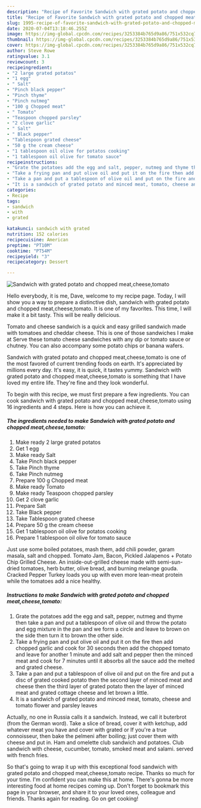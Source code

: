 ```yaml
---
description: "Recipe of Favorite Sandwich with grated potato and chopped meat,cheese,tomato"
title: "Recipe of Favorite Sandwich with grated potato and chopped meat,cheese,tomato"
slug: 1995-recipe-of-favorite-sandwich-with-grated-potato-and-chopped-meat-cheese-tomato
date: 2020-07-04T13:18:46.255Z
image: https://img-global.cpcdn.com/recipes/3253384b765d9a86/751x532cq70/sandwich-with-grated-potato-and-chopped-meatcheesetomato-recipe-main-photo.jpg
thumbnail: https://img-global.cpcdn.com/recipes/3253384b765d9a86/751x532cq70/sandwich-with-grated-potato-and-chopped-meatcheesetomato-recipe-main-photo.jpg
cover: https://img-global.cpcdn.com/recipes/3253384b765d9a86/751x532cq70/sandwich-with-grated-potato-and-chopped-meatcheesetomato-recipe-main-photo.jpg
author: Steve Rowe
ratingvalue: 3.1
reviewcount: 3
recipeingredient:
- "2 large grated potatos"
- "1 egg"
- " Salt"
- "Pinch black pepper"
- "Pinch thyme"
- "Pinch nutmeg"
- "100 g Chopped meat"
- " Tomato"
- "Teaspoon chopped parsley"
- "2 clove garlic"
- " Salt"
- " Black pepper"
- "Tablespoon grated cheese"
- "50 g the cream cheese"
- "1 tablespoon oil olive for potatos cooking"
- "1 tablespoon oil olive for tomato sauce"
recipeinstructions:
- "Grate the potatoes add the egg and salt, pepper, nutmeg and thyme then take a pan and put a tablespoon of olive oil and throw the potato and egg mixture in the pan and we form a circle and leave to brown on the side then turn it to brown the other side."
- "Take a frying pan and put olive oil and put it on the fire then add chopped garlic and cook for 30 seconds then add the chopped tomato and leave for another 1 minute and add salt and pepper then the minced meat and cook for 7 minutes until it absorbs all the sauce add the melted and grated cheese."
- "Take a pan and put a tablespoon of olive oil and put on the fire and put a disc of grated cooked potato then the second layer of minced meat and cheese then the third layer of grated potato then the layer of minced meat and grated cottage cheese and let brown a little."
- "It is a sandwich of grated potato and minced meat, tomato, cheese and tomato flower and parsley leaves"
categories:
- Recipe
tags:
- sandwich
- with
- grated

katakunci: sandwich with grated 
nutrition: 152 calories
recipecuisine: American
preptime: "PT10M"
cooktime: "PT54M"
recipeyield: "3"
recipecategory: Dessert

---
```



![Sandwich with grated potato and chopped meat,cheese,tomato](https://img-global.cpcdn.com/recipes/3253384b765d9a86/751x532cq70/sandwich-with-grated-potato-and-chopped-meatcheesetomato-recipe-main-photo.jpg)

Hello everybody, it is me, Dave, welcome to my recipe page. Today, I will show you a way to prepare a distinctive dish, sandwich with grated potato and chopped meat,cheese,tomato. It is one of my favorites. This time, I will make it a bit tasty. This will be really delicious.

Tomato and cheese sandwich is a quick and easy grilled sandwich made with tomatoes and cheddar cheese. This is one of those sandwiches I make at Serve these tomato cheese sandwiches with any dip or tomato sauce or chutney. You can also accompany some potato chips or banana wafers.

Sandwich with grated potato and chopped meat,cheese,tomato is one of the most favored of current trending foods on earth. It's appreciated by millions every day. It's easy, it is quick, it tastes yummy. Sandwich with grated potato and chopped meat,cheese,tomato is something that I have loved my entire life. They're fine and they look wonderful.


To begin with this recipe, we must first prepare a few ingredients. You can cook sandwich with grated potato and chopped meat,cheese,tomato using 16 ingredients and 4 steps. Here is how you can achieve it.

<!--inarticleads1-->

##### The ingredients needed to make Sandwich with grated potato and chopped meat,cheese,tomato:

1. Make ready 2 large grated potatos
1. Get 1 egg
1. Make ready  Salt
1. Take Pinch black pepper
1. Take Pinch thyme
1. Take Pinch nutmeg
1. Prepare 100 g Chopped meat
1. Make ready  Tomato
1. Make ready Teaspoon chopped parsley
1. Get 2 clove garlic
1. Prepare  Salt
1. Take  Black pepper
1. Take Tablespoon grated cheese
1. Prepare 50 g the cream cheese
1. Get 1 tablespoon oil olive for potatos cooking
1. Prepare 1 tablespoon oil olive for tomato sauce


Just use some boiled potatoes, mash them, add chili powder, garam masala, salt and chopped. Tomato Jam, Bacon, Pickled Jalapenos + Potato Chip Grilled Cheese. An inside-out-grilled cheese made with semi-sun-dried tomatoes, herb butter, olive bread, and burning melange gouda. Cracked Pepper Turkey loads you up with even more lean-meat protein while the tomatoes add a nice healthy. 

<!--inarticleads2-->

##### Instructions to make Sandwich with grated potato and chopped meat,cheese,tomato:

1. Grate the potatoes add the egg and salt, pepper, nutmeg and thyme then take a pan and put a tablespoon of olive oil and throw the potato and egg mixture in the pan and we form a circle and leave to brown on the side then turn it to brown the other side.
1. Take a frying pan and put olive oil and put it on the fire then add chopped garlic and cook for 30 seconds then add the chopped tomato and leave for another 1 minute and add salt and pepper then the minced meat and cook for 7 minutes until it absorbs all the sauce add the melted and grated cheese.
1. Take a pan and put a tablespoon of olive oil and put on the fire and put a disc of grated cooked potato then the second layer of minced meat and cheese then the third layer of grated potato then the layer of minced meat and grated cottage cheese and let brown a little.
1. It is a sandwich of grated potato and minced meat, tomato, cheese and tomato flower and parsley leaves


Actually, no one in Russia calls it a sandwich. Instead, we call it buterbrot (from the German word). Take a slice of bread, cover it with ketchup, add whatever meat you have and cover with grated or If you&#39;re a true connoisseur, then bake the pelmeni after boiling; just cover them with cheese and put in. Ham and omelette club sandwich and potatoes. Club sandwich with cheese, cucumber, tomato, smoked meat and salami. served with french fries. 

So that's going to wrap it up with this exceptional food sandwich with grated potato and chopped meat,cheese,tomato recipe. Thanks so much for your time. I'm confident you can make this at home. There's gonna be more interesting food at home recipes coming up. Don't forget to bookmark this page in your browser, and share it to your loved ones, colleague and friends. Thanks again for reading. Go on get cooking!
